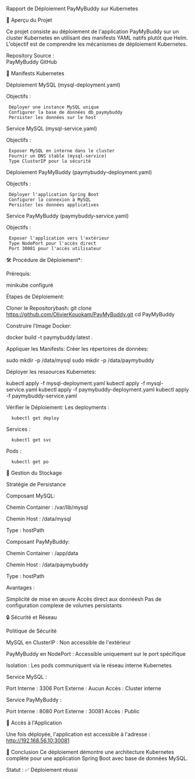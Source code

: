 Rapport de Déploiement PayMyBuddy sur Kubernetes

🚀 Aperçu du Projet

Ce projet consiste au déploiement de l'application PayMyBuddy  sur un cluster Kubernetes en utilisant des manifests YAML natifs plutôt que Helm. 
L'objectif est de comprendre  les mécanismes de déploiement Kubernetes.

Repository Source :  
PayMyBuddy GitHub

📁 Manifests Kubernetes

Déploiement MySQL (mysql-deployment.yaml)

   Objectifs :
   
     Déployer une instance MySQL unique
     Configurer la base de données db_paymybuddy
     Persister les données sur le host

Service MySQL (mysql-service.yaml)

   Objectifs :
   
     Exposer MySQL en interne dans le cluster
     Fournir un DNS stable (mysql-service)
     Type ClusterIP pour la sécurité

Déploiement PayMyBuddy (paymybuddy-deployment.yaml)

   Objectifs :
   
     Déployer l'application Spring Boot
     Configurer la connexion à MySQL
     Persister les données applicatives
   
   
   Service PayMyBuddy (paymybuddy-service.yaml)
   
   Objectifs :
   
     Exposer l'application vers l'extérieur
     Type NodePort pour l'accès direct
     Port 30081 pour l'accès utilisateur

🛠️ Procédure de Déploiement*:

Prérequis:

  minikube configuré

Étapes de Déploiement:

 Cloner le Repositorybash:
 git clone https://github.com/OlivierKouokam/PayMyBuddy.git
 cd PayMyBuddy
   
Construire l'Image Docker:
   
   docker build -t paymybuddy:latest .
   
Appliquer les Manifests: 
Créer les répertoires de données:

   sudo mkdir -p /data/mysql
   sudo mkdir -p /data/paymybuddy
   
Déployer les ressources Kubernetes:

   kubectl apply -f mysql-deployment.yaml
   kubectl apply -f mysql-service.yaml
   kubectl apply -f paymybuddy-deployment.yaml
   kubectl apply -f paymybuddy-service.yaml
   
   Vérifier le Déploiement:
   Les deployments :
   
      kubectl get deploy
   
   Services :
   
      kubectl get svc
   
   Pods :
   
      kubectl get po
   
💾 Gestion du Stockage

Stratégie de Persistance

Composant MySQL:

  Chemin Container : /var/lib/mysql

  Chemin Host : /data/mysql

  Type : hostPath

Composant PayMyBuddy:

  Chemin Container : /app/data

  Chemin Host : /data/paymybuddy

  Type : hostPath

Avantages :

 Simplicité de mise en œuvre
 Accès direct aux donnéesh
 Pas de configuration complexe de volumes persistants

🔒 Sécurité et Réseau

Politique de Sécurité

MySQL en ClusterIP : Non accessible de l'extérieur

PayMyBuddy en NodePort : Accessible uniquement sur le port spécifique

Isolation : Les pods communiquent via le réseau interne Kubernetes

Service MySQL :

Port Interne : 3306
Port Externe : Aucun
Accès : Cluster interne

Service PayMyBuddy :

Port Interne : 8080
Port Externe : 30081
Accès : Public

🚀 Accès à l'Application

Une fois déployée, l'application est accessible à l'adresse :
http://192.168.56.10:30081

📝 Conclusion
Ce déploiement démontre une architecture Kubernetes complète pour une application Spring Boot avec base de données MySQL.

Statut : ✅ Déploiement réussi

